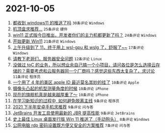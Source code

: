# 2021-10-05

1. [都收到 windows11 的推送了吗](https://www.v2ex.com/t/805915) `30条评论` `Windows`
1. [机顶盒求推荐...](https://www.v2ex.com/t/805916) `25条评论` `硬件`
1. [win11 正式版今日推出，开发者你们的主力机都更新了吗？](https://www.v2ex.com/t/805929) `24条评论` `Windows`
1. [开始更新 Win11](https://www.v2ex.com/t/805927) `21条评论` `Windows`
1. [上午升级到了 11，终于用上 wsl-gpu 和 wslg 了，舒服了~~](https://www.v2ex.com/t/805938) `17条评论` `Windows`
1. [请教下老哥们，服务器安全问题](https://www.v2ex.com/t/805940) `12条评论` `Linux`
1. [没做过 toC 的业务，所以想业余自己搞一个小项目，请问各位是怎么选择云存储的？需要考虑和云服务器同一个厂商吗？感觉这些东西太复杂了，求讨论](https://www.v2ex.com/t/805941) `11条评论` `程序员`
1. [一个用了 4 年的美区 apple ID 最近莫名其妙的挂了](https://www.v2ex.com/t/805947) `10条评论` `Apple`
1. [摄像头凸起的机型测量角度的时候](https://www.v2ex.com/t/805945) `10条评论` `iPhone`
1. [现在的旗舰机真是越来越厚重了～](https://www.v2ex.com/t/805935) `10条评论` `iPhone`
1. [在学习新知识的过程中, 如何避免脱离主线](https://www.v2ex.com/t/805953) `9条评论` `程序员`
1. [2021 下半年安卓手机求推荐](https://www.v2ex.com/t/805951) `9条评论` `问与答`
1. [JetBrains 开发工具使用最新的 JBR 提高性能](https://www.v2ex.com/t/805934) `9条评论` `JetBrains`
1. [史上最佳 Linux 桌面发行版 Win 11 推送了（手动狗头）](https://www.v2ex.com/t/805917) `8条评论` `Windows`
1. [公网电脑 rdp 密码设置既方便又安全的方案推荐](https://www.v2ex.com/t/805924) `7条评论` `问与答`
